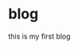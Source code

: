 <!--
 * @Author: your name
 * @Date: 2022-03-09 10:14:08
 * @LastEditTime: 2022-03-09 10:28:12
 * @LastEditors: your name
 * @Description: 打开koroFileHeader查看配置 进行设置: https://github.com/OBKoro1/koro1FileHeader/wiki/%E9%85%8D%E7%BD%AE 
 * @FilePath: \undefinedc:\Users\10023\Desktop\blog\README.md
-->
# blog
this is my first blog